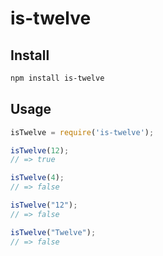 # is-twelve

## Install
```bash
npm install is-twelve
```

## Usage

```javascript
isTwelve = require('is-twelve');

isTwelve(12);
// => true

isTwelve(4);
// => false

isTwelve("12");
// => false

isTwelve("Twelve");
// => false
```
